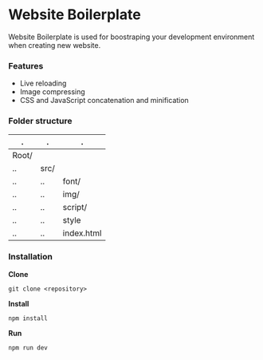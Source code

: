 # Website Boilerplate

Website Boilerplate is used for boostraping your development environment when creating new website.

### Features

- Live reloading
- Image compressing
- CSS and JavaScript concatenation and minification

### Folder structure

. | . | . |
--- | --- | ---
Root/ | 
 ..| src/ | 
 ..| ..| font/
 ..| ..| img/
 ..| ..| script/
 ..| ..| style
 ..| ..| index.html
 
 ### Installation
 
 **Clone**
 ```
 git clone <repository>
 ```
 
 **Install**
```
npm install
```

**Run**
```
npm run dev
```